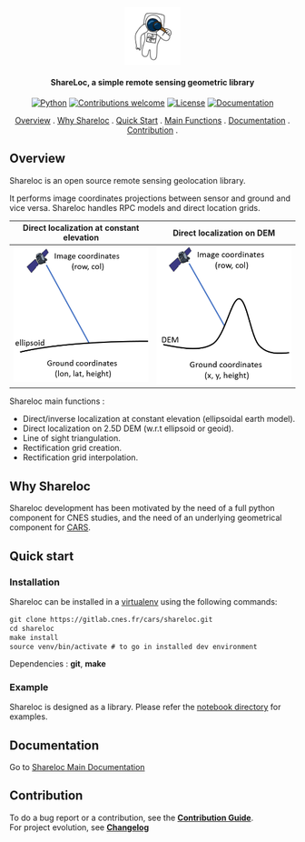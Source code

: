 

 
<div align="center">
  <a href="https://github.com/CNES/shareloc"><img src="docs/source/images/shareloc_picto.svg" alt="Shareloc" title="Shareloc"  width="20%"></a>

<h4>ShareLoc, a simple remote sensing geometric library</h4>

[![Python](https://img.shields.io/badge/python-v3.6+-blue.svg)](https://www.python.org/downloads/release/python-360/)
[![Contributions welcome](https://img.shields.io/badge/contributions-welcome-orange.svg)](CONTRIBUTING.md)
[![License](https://img.shields.io/badge/License-Apache%202.0-blue.svg)](https://opensource.org/licenses/Apache-2.0/)
[![Documentation](https://readthedocs.org/projects/shareloc/badge/?version=latest)](https://shareloc.readthedocs.io/?badge=latest)

<p>
  <a href="#overview">Overview</a> .
  <a href="#why-shareloc">Why Shareloc</a> .
  <a href="#quick-start">Quick Start</a> .
  <a href="#main-functions">Main Functions</a> .
  <a href="#documentation">Documentation</a> .
  <a href="#contribution">Contribution</a> .
</p>
</div>

## Overview

Shareloc is an open source remote sensing geolocation library. 

It performs image coordinates projections between sensor and ground and vice versa. 
Shareloc handles RPC models and direct location grids.

<div align="center">

Direct localization at constant elevation |  Direct localization on DEM 
:-------------------------:|:-------------------------:
<img src="docs/source/images/shareloc_loc_ellipsoid.png" alt="drawing" width="300"/> |  <img src="docs/source/images/shareloc_loc_dem.png" alt="drawing" width="300"/>

</div>

Shareloc main functions : 

 * Direct/inverse localization at constant elevation (ellipsoidal earth model).
 * Direct localization on 2.5D DEM (w.r.t ellipsoid or geoid).
 * Line of sight triangulation.
 * Rectification grid creation.
 * Rectification grid interpolation.

## Why Shareloc

Shareloc development has been motivated by the need of a full python component for CNES studies, and the need of an underlying geometrical component for <a href="https://github.com/CNES/cars">CARS</a>.   


## Quick start

### Installation

Shareloc can be installed in a  [virtualenv](https://docs.python.org/3/library/venv) using the following commands:

```
git clone https://gitlab.cnes.fr/cars/shareloc.git
cd shareloc
make install
source venv/bin/activate # to go in installed dev environment
```

Dependencies : **git**, **make**

### Example

Shareloc is designed as a library. Please refer the [notebook directory](notebooks) for examples. 

## Documentation

Go to [Shareloc Main Documentation](https://shareloc.readthedocs.io/?badge=latest)  

## Contribution

To do a bug report or a contribution, see the [**Contribution Guide**](CONTRIBUTING.md).  
For project evolution, see [**Changelog**](CHANGELOG.md)